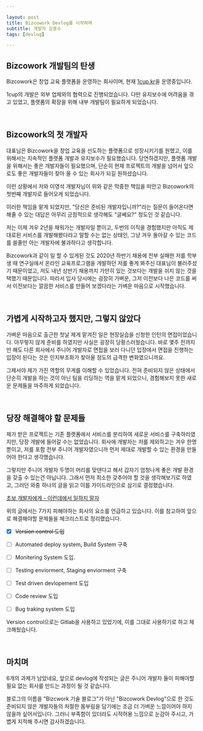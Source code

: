 ```yaml
---

layout: post
title: Bizcowork Devlog를 시작하며 
subtitle: 개발자 김용수
tags: [devlog]

---
```


## Bizcowork 개발팀의 탄생

Bizcowork은 창업 교육 플랫폼을 운영하는 회사이며, 현재 [1cup.kr](https://1cup.kr)을 운영중입니다.

1cup의 개발은 외부 업체와의 협력으로 진행되었습니다. 다만 유지보수에 어려움을 겪고 있었고, 플랫폼의 확장을 위해 내부 개발팀이 필요하게 되었습니다.  

<br/>



## Bizcowork의 첫 개발자

대표님은 Bizcowork을 창업 교육을 선도하는 플랫폼으로 성장시키기를 원했고, 이를 위해서는 지속적인 플랫폼 개발과 유지보수가 필요했습니다. 당연하겠지만, 플랫폼 개발을 위해서는 좋은 개발자들이 필요했으며, 단순히 현재 프로젝트의 개발을 넘어서 앞으로도 좋은 개발자들이 찾아 올 수 있는 회사가 되길 원하셨습니다. 

이런 상황에서 저와 이영석 개발자님이 위와 같은 막중한 책임을 떠안고 Bizcowork의 첫번째 개발자로 들어오게 되었습니다. 

이러한 책임을 맡게 되었지만, "당신은 준비된 개발자입니까?"라는 질문이 들어온다면 해줄 수 있는 대답은 아무리 긍정적으로 생각해도 "글쎄요?" 정도인 것 같습니다. 

저는 이제 겨우 2년을 채워가는 개발자일 뿐이고, 두번의 이직을 경험했지만 아직도 제대로된 서비스를 개발해봤다라고 말할 수는 없는 상태인, 그냥 겨우 돌아갈 수 있는 코드를 쓸줄만 아는 개발자에 불과하다고 생각합니다. 

Bizcowork과 같이 일 할 수 있게된 것도 2020년 하반기 채용에 전부 실패한 저를 학부생 때 연구실에서 온라인 교육프로그램을 개발하던 저를 좋게 봐주신 대표님이 불러주셨기 때문이었고,  저도 내년 상반기 채용까지 가만히 있는 것보다는 개발을 쉬지 않는 것을 택했기 때문입니다. 따라서 입사 당시에는 굉장히 가벼운, 그저 이전보다 나은 코드를 써서 이전보다는 깔끔한 서비스를 만들어 보겠다라는 가벼운 마음으로 시작했습니다.

<br/>

## 가볍게 시작하고자 했지만, 그렇지 않았다

가벼운 마음으로 출근한 첫날 제게 맡겨진 일은 현장실습을 신청한 인턴의 면접이었습니다. 아무렇지 않게 준비를 하였지만 사실은 굉장히 당황스러웠습니다. 바로 몇주 전까지만 해도 다른 회사에서 주니어 개발자로 면접을 보러 다니던 입장에서 면접을 진행하는 입장이 된다는 것은 인지부조화가 찾아올 정도의 급격한 변화였으니까요. 

그제서야 제가 가진 역할의 무게를 이해할 수 있었습니다. 전혀 준비되지 않은 상태에서 단순히 개발을 하는 것이 아닌 팀을 리딩하는 역을 맡게 되었으니, 경험해보지 못한 새로운 문제들을 마주하게 되었습니다.

<br/>

## 당장 해결해야 할 문제들

제가 받은 프로젝트는 기존 플랫폼에서 서비스를 분리하여 새로운 서비스를 구축하라였지만, 당장 개발에 들어갈 수는 없었습니다. 회사에 개발자는 저를 제외하고는 겨우 한명 뿐이고, 저를 포함 전부 주니어 개발자였으니까 먼저 제대로 개발할 수 있는 환경을 만들어야 한다고 생각했습니다.

그렇지만 주니어 개발자 두명이 머리를 맞댄다고 해서 갑자기 엄청나게 좋은 개발 환경을 갖출 수 있는건 아닙니다. 그래서 먼저 최소한 갖추어야 할 것을 생각해보기로 하였고, 그러던 와중 하나의 글을 읽고 이를 가이드라인으로 삼기로 결정했습니다. 

[초보 개발자에게 - 이런데에서 일하지 말자](http://theonion.egloos.com/5768506) 

위의 글에서는 7가지 피해야하는 회사의 요소를 언급하고 있습니다. 이를 참고하여 앞으로 해결해야할 문제들을 체크리스트로 정리했습니다.

- [x]  ~~Version control 도입~~

- [ ]  Automated deploy system, Build System 구축

- [ ]  Monitering System 도입.

- [ ]  Testing enviorment, Staging enviorment 구축

- [ ]  Test driven devlopement 도입

- [ ]  Code review 도입

- [ ]  Bug traking system 도입

Version control으로는 Gitlab을 사용하고 있었기에, 이를 그대로 사용하기로 하고 체크해뒀습니다.

<br/>

## 마치며

6개의 과제가 남았네요, 앞으로 devlog에 작성되는 글은 주니어 개발자 둘이 피해야할 필요 없는 회사를 만드는 과정이 될 것 같습니다. 

블로그의 이름을 "Bizcwork 기술 블로그"가 아닌 "Bizcowork Devlog"으로 한 것도 준비되지 않은 개발자들의 처절한 몸부림을 담기에는 조금 더 가벼운 느낌이어야 하지 않을까 싶어서입니다. 그러니 부족함이 있더라도 시적허용 느낌으로 눈감아 주시고, 가볍게 지적해 주시면 감사하겠습니다.

